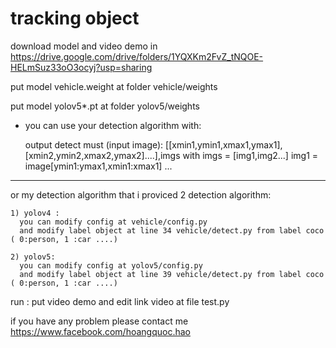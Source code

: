 # tracking object
download model and video demo in https://drive.google.com/drive/folders/1YQXKm2FvZ_tNQOE-HELmSuz33oO3ocyj?usp=sharing

put model vehicle.weight at folder vehicle/weights

put model yolov5*.pt at folder yolov5/weights

- you can use your detection algorithm with:
  
  
  output detect must (input image):
    [[xmin1,ymin1,xmax1,ymax1],[xmin2,ymin2,xmax2,ymax2]....],imgs
    with imgs = [img1,img2...]
    img1 = image[ymin1:ymax1,xmin1:xmax1]
    ...
    
---------------------------------------------
or my detection algorithm
  that i proviced 2 detection algorithm:
  
  
    1) yolov4 :
      you can modify config at vehicle/config.py
      and modify label object at line 34 vehicle/detect.py from label coco ( 0:person, 1 :car ....)
      
    2) yolov5:
      you can modify config at yolov5/config.py
      and modify label object at line 39 vehicle/detect.py from label coco ( 0:person, 1 :car ....)

run :
  put video demo and edit link video at file test.py

if you have any problem please contact me 
https://www.facebook.com/hoangquoc.hao
